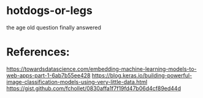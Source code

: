 # hotdogs-or-legs
the age old question finally answered

# References:
https://towardsdatascience.com/embedding-machine-learning-models-to-web-apps-part-1-6ab7b55ee428
https://blog.keras.io/building-powerful-image-classification-models-using-very-little-data.html 
https://gist.github.com/fchollet/0830affa1f7f19fd47b06d4cf89ed44d